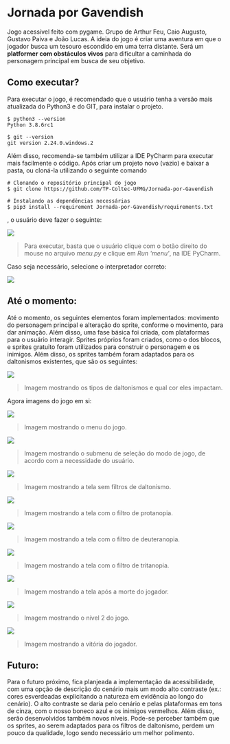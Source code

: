 # Jornada por Gavendish
Jogo acessível feito com pygame. Grupo de Arthur Feu, Caio Augusto, Gustavo Paiva e João Lucas. A ideia do jogo é criar uma aventura em que o jogador busca um tesouro escondido em uma terra distante. Será um **platformer com obstáculos vivos** para dificultar a caminhada do personagem principal em busca de seu objetivo.

## Como executar?
Para executar o jogo, é recomendado que o usuário tenha a versão mais atualizada do Python3 e do GIT, para instalar o projeto. 
```
$ python3 --version
Python 3.8.6rc1

$ git --version
git version 2.24.0.windows.2
``` 
Além disso, recomenda-se também utilizar a IDE PyCharm para executar mais facilmente o código. Após criar um projeto novo (vazio) e baixar a pasta, ou cloná-la utilizando o seguinte comando
```
# Clonando o repositório principal do jogo
$ git clone https://github.com/TP-Coltec-UFMG/Jornada-por-Gavendish

# Instalando as dependências necessárias
$ pip3 install --requirement Jornada-por-Gavendish/requirements.txt
```
, o usuário deve fazer o seguinte:

<img src = "https://github.com/TP-Coltec-UFMG/JACP/blob/main/img/comoexecutar.jpg">

> Para executar, basta que o usuário clique com o botão direito do mouse no arquivo *menu.py* e clique em *Run 'menu'*, na IDE PyCharm. 

Caso seja necessário, selecione o interpretador correto:

<img src = "https://github.com/TP-Coltec-UFMG/JACP/blob/main/img/comoexecutar2.jpg">

## Até o momento:
Até o momento, os seguintes elementos foram implementados: movimento do personagem principal e alteração do sprite, conforme o movimento, para dar animação. Além disso, uma fase básica foi criada, com plataformas para o usuário interagir. Sprites próprios foram criados, como o dos blocos, e sprites gratuito foram utilizados para construir o personagem e os inimigos. Além disso, os sprites também foram adaptados para os daltonismos existentes, que são os seguintes:

<img src = "https://github.com/TP-Coltec-UFMG/JACP/blob/main/img/daltonismotipos.png">

> Imagem mostrando os tipos de daltonismos e qual cor eles impactam.

Agora imagens do jogo em si:

<img src = "https://github.com/TP-Coltec-UFMG/JACP/blob/main/img/menu1.jpg">

> Imagem mostrando o menu do jogo.

<img src = "https://github.com/TP-Coltec-UFMG/JACP/blob/main/img/menu2.jpg">

> Imagem mostrando o submenu de seleção do modo de jogo, de acordo com a necessidade do usuário.

<img src = "https://github.com/TP-Coltec-UFMG/JACP/blob/main/img/telanormal.jpg">

> Imagem mostrando a tela sem filtros de daltonismo.

<img src = "https://github.com/TP-Coltec-UFMG/JACP/blob/main/img/telaprotanopia.jpg">

> Imagem mostrando a tela com o filtro de protanopia.

<img src = "https://github.com/TP-Coltec-UFMG/JACP/blob/main/img/teladeuteranopia.jpg">

> Imagem mostrando a tela com o filtro de deuteranopia.

<img src = "https://github.com/TP-Coltec-UFMG/JACP/blob/main/img/telatritanopia.jpg">

> Imagem mostrando a tela com o filtro de tritanopia.

<img src = "https://github.com/TP-Coltec-UFMG/JACP/blob/main/img/morte.jpg">

> Imagem mostrando a tela após a morte do jogador.

<img src = "https://github.com/TP-Coltec-UFMG/JACP/blob/main/img/nivel2.jpg">

> Imagem mostrando o nível 2 do jogo.

<img src = "https://github.com/TP-Coltec-UFMG/JACP/blob/main/img/vitoria.jpg">

> Imagem mostrando a vitória do jogador.

## Futuro:
Para o futuro próximo, fica planjeada a implementação da acessibilidade, com uma opção de descrição do cenário mais um modo alto contraste (ex.: cores esverdeadas explicitando a natureza em evidência ao longo do cenário). O alto contraste se daria pelo cenário e pelas plataformas em tons de cinza, com o nosso boneco azul e os inimigos vermelhos. Além disso, serão desenvolvidos também novos níveis. Pode-se perceber também que os sprites, ao serem adaptados para os filtros de daltonismo, perdem um pouco da qualidade, logo sendo necessário um melhor polimento.
